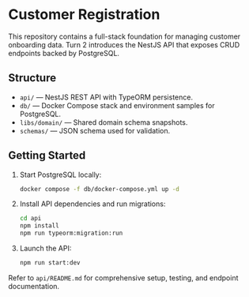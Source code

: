 # Customer Registration

This repository contains a full-stack foundation for managing customer onboarding data. Turn 2 introduces the NestJS API that exposes CRUD endpoints backed by PostgreSQL.

## Structure

- `api/` — NestJS REST API with TypeORM persistence.
- `db/` — Docker Compose stack and environment samples for PostgreSQL.
- `libs/domain/` — Shared domain schema snapshots.
- `schemas/` — JSON schema used for validation.

## Getting Started

1. Start PostgreSQL locally:
   ```bash
   docker compose -f db/docker-compose.yml up -d
   ```
2. Install API dependencies and run migrations:
   ```bash
   cd api
   npm install
   npm run typeorm:migration:run
   ```
3. Launch the API:
   ```bash
   npm run start:dev
   ```

Refer to `api/README.md` for comprehensive setup, testing, and endpoint documentation.
